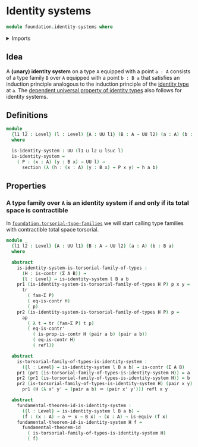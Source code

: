# Identity systems

```agda
module foundation.identity-systems where
```

<details><summary>Imports</summary>

```agda
open import foundation.action-on-identifications-functions
open import foundation.dependent-pair-types
open import foundation.fundamental-theorem-of-identity-types
open import foundation.universe-levels

open import foundation-core.contractible-types
open import foundation-core.equivalences
open import foundation-core.identity-types
open import foundation-core.sections
open import foundation-core.transport
```

</details>

## Idea

A **(unary) identity system** on a type `A` equipped with a point `a : A`
consists of a type family `B` over `A` equipped with a point `b : B a` that
satisfies an induction principle analogous to the induction principle of the
[identity type](foundation.identity-types.md) at `a`. The
[dependent universal property of identity types](foundation.universal-property-identity-types.md)
also follows for identity systems.

## Definitions

```agda
module _
  {l1 l2 : Level} (l : Level) {A : UU l1} (B : A → UU l2) (a : A) (b : B a)
  where

  is-identity-system : UU (l1 ⊔ l2 ⊔ lsuc l)
  is-identity-system =
    ( P : (x : A) (y : B x) → UU l) →
      section (λ (h : (x : A) (y : B x) → P x y) → h a b)
```

## Properties

### A type family over `A` is an identity system if and only if its total space is contractible

In [`foundation.torsorial-type-families`](foundation.torsorial-type-families.md)
we will start calling type families with contractible total space torsorial.

```agda
module _
  {l1 l2 : Level} {A : UU l1} {B : A → UU l2} (a : A) (b : B a)
  where

  abstract
    is-identity-system-is-torsorial-family-of-types :
      (H : is-contr (Σ A B)) →
      {l : Level} → is-identity-system l B a b
    pr1 (is-identity-system-is-torsorial-family-of-types H P) p x y =
      tr
        ( fam-Σ P)
        ( eq-is-contr H)
        ( p)
    pr2 (is-identity-system-is-torsorial-family-of-types H P) p =
      ap
        ( λ t → tr (fam-Σ P) t p)
        ( eq-is-contr'
          ( is-prop-is-contr H (pair a b) (pair a b))
          ( eq-is-contr H)
          ( refl))

  abstract
    is-torsorial-family-of-types-is-identity-system :
      ({l : Level} → is-identity-system l B a b) → is-contr (Σ A B)
    pr1 (pr1 (is-torsorial-family-of-types-is-identity-system H)) = a
    pr2 (pr1 (is-torsorial-family-of-types-is-identity-system H)) = b
    pr2 (is-torsorial-family-of-types-is-identity-system H) (pair x y) =
      pr1 (H (λ x' y' → (pair a b) ＝ (pair x' y'))) refl x y

  abstract
    fundamental-theorem-id-is-identity-system :
      ({l : Level} → is-identity-system l B a b) →
      (f : (x : A) → a ＝ x → B x) → (x : A) → is-equiv (f x)
    fundamental-theorem-id-is-identity-system H f =
      fundamental-theorem-id
        ( is-torsorial-family-of-types-is-identity-system H)
        ( f)
```
